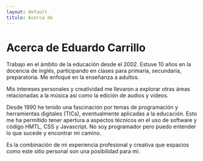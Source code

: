 ```yaml
---
layout: default
titulo: Acerca de
---
```


# Acerca de Eduardo Carrillo

Trabajo en el ámbito de la educación desde el 2002. Estuve 10 años en la docencia de inglés, participando en clases para primaria, secundaria, preparatoria. Me enfoqué en la enseñanza a adultos.

Mis intereses personales y creatividad me llevaron a explorar otras áreas relacionadas a la música así como la edición de audios y videos.

Desde 1990 he tenido una fascinación por temas de programación y herramientas digitales (TICs), eventualmente aplicadas a la educación. Esto me ha permitido tener apertura a aspectos técnicos en el uso de software y código HMTL, CSS y Javascript. No soy programador pero puedo entender lo que sucede y encontrar mi camino.

Es la combinación de mi experiencia profesional y creativa que espacios como este sitio personal son una posibilidad para mi.
